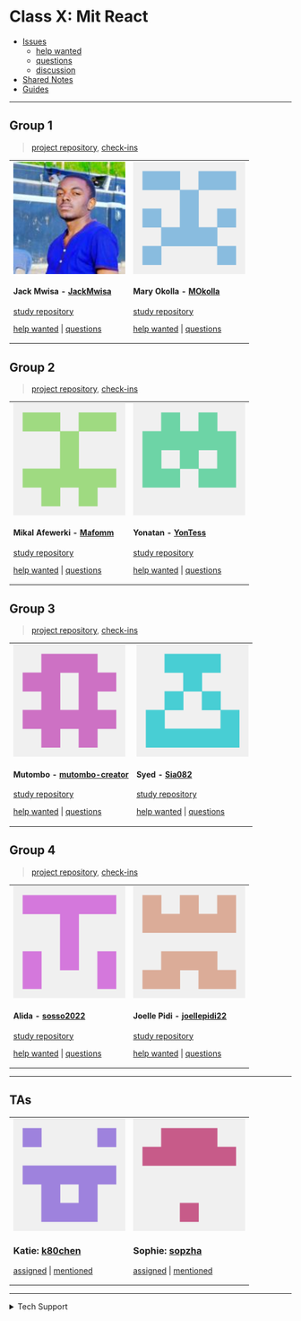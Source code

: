 <!-- BEGIN TOP -->

# Class X: Mit React

- [Issues](https://github.com/fake-class/mit-react/issues?q=is%3Aopen)
  - [help wanted](https://github.com/fake-class/mit-react/issues?q=label%3A%22help%20wanted%22+is%3Aopen)
  - [questions](https://github.com/fake-class/mit-react/issues?q=label%3Aquestion+is%3Aopen)
  - [discussion](https://github.com/fake-class/mit-react/issues?q=label%3Adiscussion+is%3Aopen)
- [Shared Notes](./shared-notes)
- [Guides](./guides)

---

<!-- END TOP -->

<!-- BEGIN GROUPS -->

## Group 1

> [project repository](https://github.com/MIT-ReACT/group-1-2022),
> [check-ins](https://github.com/fake-class/mit-react/issues?q=label%3Acheck-in+label%3A%22Group%201%22)

<table><tr><td>

<img src="./admin/assets/avatars/JackMwisa.png" height="200px" width="200px" alt="JackMwisa avatar" />

<h4 id="JackMwisa">Jack Mwisa - <a href="https://github.com/JackMwisa">JackMwisa</a></h4>

[study repository](https://github.com/JackMwisa/learning-in-public)

[help wanted](https://github.com/fake-class/mit-react/issues/?q=author%3AJackMwisa+label%3A%22help%20wanted%22)
\|
[questions](https://github.com/fake-class/mit-react/issues/?q=author%3AJackMwisa+label%3A%22question%22)

</td><td>

<img src="./admin/assets/avatars/MOkolla.png" height="200px" width="200px" alt="MOkolla avatar" />

<h4 id="MOkolla">Mary Okolla - <a href="https://github.com/MOkolla">MOkolla</a></h4>

[study repository](https://github.com/MOkolla/learning-in-public)

[help wanted](https://github.com/fake-class/mit-react/issues/?q=author%3AMOkolla+label%3A%22help%20wanted%22)
\|
[questions](https://github.com/fake-class/mit-react/issues/?q=author%3AMOkolla+label%3A%22question%22)

</td></tr></table>

## Group 2

> [project repository](https://github.com/MIT-ReACT/group-2-2022),
> [check-ins](https://github.com/fake-class/mit-react/issues?q=label%3Acheck-in+label%3A%22Group%202%22)

<table><tr><td>

<img src="./admin/assets/avatars/Mafomm.png" height="200px" width="200px" alt="Mafomm avatar" />

<h4 id="Mafomm">Mikal Afewerki - <a href="https://github.com/Mafomm">Mafomm</a></h4>

[study repository](https://github.com/Mafomm/learning-in-public)

[help wanted](https://github.com/fake-class/mit-react/issues/?q=author%3AMafomm+label%3A%22help%20wanted%22)
\|
[questions](https://github.com/fake-class/mit-react/issues/?q=author%3AMafomm+label%3A%22question%22)

</td><td>

<img src="./admin/assets/avatars/YonTess.png" height="200px" width="200px" alt="YonTess avatar" />

<h4 id="YonTess">Yonatan - <a href="https://github.com/YonTess">YonTess</a></h4>

[study repository](https://github.com/YonTess/learning-in-public)

[help wanted](https://github.com/fake-class/mit-react/issues/?q=author%3AYonTess+label%3A%22help%20wanted%22)
\|
[questions](https://github.com/fake-class/mit-react/issues/?q=author%3AYonTess+label%3A%22question%22)

</td></tr></table>

## Group 3

> [project repository](https://github.com/MIT-ReACT/group-3-2022),
> [check-ins](https://github.com/fake-class/mit-react/issues?q=label%3Acheck-in+label%3A%22Group%203%22)

<table><tr><td>

<img src="./admin/assets/avatars/mutombo-creator.png" height="200px" width="200px" alt="mutombo-creator avatar" />

<h4 id="mutombo-creator">Mutombo - <a href="https://github.com/mutombo-creator">mutombo-creator</a></h4>

[study repository](https://github.com/mutombo-creator/learning-in-public)

[help wanted](https://github.com/fake-class/mit-react/issues/?q=author%3Amutombo-creator+label%3A%22help%20wanted%22)
\|
[questions](https://github.com/fake-class/mit-react/issues/?q=author%3Amutombo-creator+label%3A%22question%22)

</td><td>

<img src="./admin/assets/avatars/Sia082.png" height="200px" width="200px" alt="Sia082 avatar" />

<h4 id="Sia082">Syed - <a href="https://github.com/Sia082">Sia082</a></h4>

[study repository](https://github.com/Sia082/learning-in-public)

[help wanted](https://github.com/fake-class/mit-react/issues/?q=author%3ASia082+label%3A%22help%20wanted%22)
\|
[questions](https://github.com/fake-class/mit-react/issues/?q=author%3ASia082+label%3A%22question%22)

</td></tr></table>

## Group 4

> [project repository](https://github.com/MIT-ReACT/group-4-2022),
> [check-ins](https://github.com/fake-class/mit-react/issues?q=label%3Acheck-in+label%3A%22Group%204%22)

<table><tr><td>

<img src="./admin/assets/avatars/sosso2022.png" height="200px" width="200px" alt="sosso2022 avatar" />

<h4 id="sosso2022">Alida - <a href="https://github.com/sosso2022">sosso2022</a></h4>

[study repository](https://github.com/sosso2022/learning-in-public)

[help wanted](https://github.com/fake-class/mit-react/issues/?q=author%3Asosso2022+label%3A%22help%20wanted%22)
\|
[questions](https://github.com/fake-class/mit-react/issues/?q=author%3Asosso2022+label%3A%22question%22)

</td><td>

<img src="./admin/assets/avatars/joellepidi22.png" height="200px" width="200px" alt="joellepidi22 avatar" />

<h4 id="joellepidi22">Joelle Pidi - <a href="https://github.com/joellepidi22">joellepidi22</a></h4>

[study repository](https://github.com/joellepidi22/learning-in-public)

[help wanted](https://github.com/fake-class/mit-react/issues/?q=author%3Ajoellepidi22+label%3A%22help%20wanted%22)
\|
[questions](https://github.com/fake-class/mit-react/issues/?q=author%3Ajoellepidi22+label%3A%22question%22)

</td></tr></table>

---

<!-- END GROUPS -->

<!-- BEGIN TAS -->

## TAs

<table><tr><td>

<img src="./admin/assets/avatars/k80chen.png" height="200px" width="200px" alt="k80chen avatar" />

<h3 id="k80chen">Katie: <a href="https://github.com/k80chen">k80chen</a></h3>

<a href="https://github.com/fake-class/mit-react/issues?q=assignee%3Ak80chen">assigned</a>
\|
<a href="https://github.com/fake-class/mit-react/issues?q=mentions%3Ak80chen">mentioned</a>

</td><td>

<img src="./admin/assets/avatars/sopzha.png" height="200px" width="200px" alt="sopzha avatar" />

<h3 id="sopzha">Sophie: <a href="https://github.com/sopzha">sopzha</a></h3>

<a href="https://github.com/fake-class/mit-react/issues?q=assignee%3Asopzha">assigned</a>
\|
<a href="https://github.com/fake-class/mit-react/issues?q=mentions%3Asopzha">mentioned</a>

</td></tr></table>

---

<!-- END TAS -->

<!-- BEGIN TECHSUPPORT -->
<details>
<summary>Tech Support</summary>

<a href="https://rubberduckdebugging.com/" target="_blank"><img alt="Rubber Ducky" src="./admin/assets/rubber-ducky.png"/></a>

</details>

<!-- END TECHSUPPORT -->
